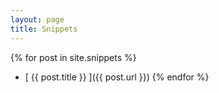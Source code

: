 ```yaml
---
layout: page
title: Snippets
---
```


{% for post in site.snippets %}
  * [ {{ post.title }} ]({{ post.url }})
{% endfor %}
